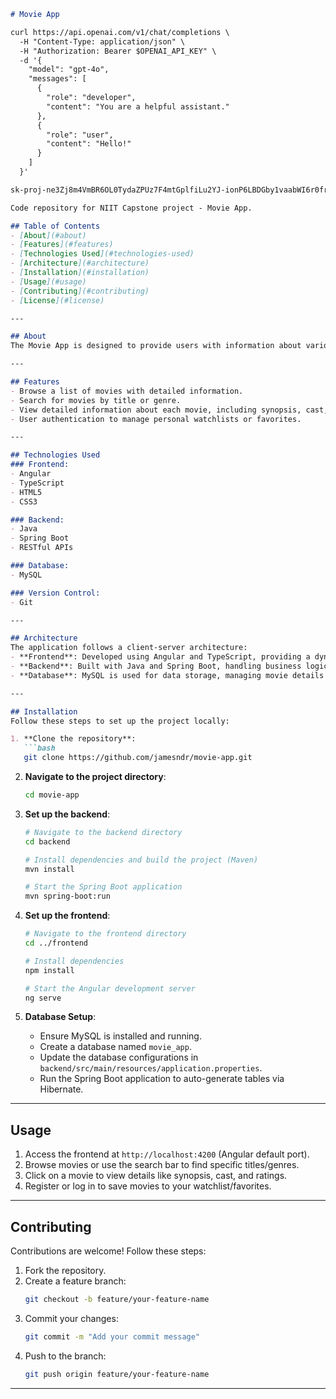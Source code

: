 ```markdown
# Movie App

curl https://api.openai.com/v1/chat/completions \
  -H "Content-Type: application/json" \
  -H "Authorization: Bearer $OPENAI_API_KEY" \
  -d '{
    "model": "gpt-4o",
    "messages": [
      {
        "role": "developer",
        "content": "You are a helpful assistant."
      },
      {
        "role": "user",
        "content": "Hello!"
      }
    ]
  }'

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

Code repository for NIIT Capstone project - Movie App.

## Table of Contents  
- [About](#about)  
- [Features](#features)  
- [Technologies Used](#technologies-used)  
- [Architecture](#architecture)  
- [Installation](#installation)  
- [Usage](#usage)  
- [Contributing](#contributing)  
- [License](#license)  

---

## About  
The Movie App is designed to provide users with information about various movies, including details such as title, genre, release date, and ratings. This project serves as a capstone project for NIIT, demonstrating the application of various technologies and best practices in software development.

---

## Features  
- Browse a list of movies with detailed information.  
- Search for movies by title or genre.  
- View detailed information about each movie, including synopsis, cast, and ratings.  
- User authentication to manage personal watchlists or favorites.  

---

## Technologies Used  
### Frontend:  
- Angular  
- TypeScript  
- HTML5  
- CSS3  

### Backend:  
- Java  
- Spring Boot  
- RESTful APIs  

### Database:  
- MySQL  

### Version Control:  
- Git  

---

## Architecture  
The application follows a client-server architecture:  
- **Frontend**: Developed using Angular and TypeScript, providing a dynamic and responsive user interface.  
- **Backend**: Built with Java and Spring Boot, handling business logic and API endpoints.  
- **Database**: MySQL is used for data storage, managing movie details and user information.  

---

## Installation  
Follow these steps to set up the project locally:  

1. **Clone the repository**:  
   ```bash
   git clone https://github.com/jamesndr/movie-app.git
   ```

2. **Navigate to the project directory**:  
   ```bash
   cd movie-app
   ```

3. **Set up the backend**:  
   ```bash
   # Navigate to the backend directory
   cd backend

   # Install dependencies and build the project (Maven)
   mvn install

   # Start the Spring Boot application
   mvn spring-boot:run
   ```

4. **Set up the frontend**:  
   ```bash
   # Navigate to the frontend directory
   cd ../frontend

   # Install dependencies
   npm install

   # Start the Angular development server
   ng serve
   ```

5. **Database Setup**:  
   - Ensure MySQL is installed and running.  
   - Create a database named `movie_app`.  
   - Update the database configurations in `backend/src/main/resources/application.properties`.  
   - Run the Spring Boot application to auto-generate tables via Hibernate.  

---

## Usage  
1. Access the frontend at `http://localhost:4200` (Angular default port).  
2. Browse movies or use the search bar to find specific titles/genres.  
3. Click on a movie to view details like synopsis, cast, and ratings.  
4. Register or log in to save movies to your watchlist/favorites.  

---

## Contributing  
Contributions are welcome! Follow these steps:  
1. Fork the repository.  
2. Create a feature branch:  
   ```bash
   git checkout -b feature/your-feature-name
   ```  
3. Commit your changes:  
   ```bash
   git commit -m "Add your commit message"
   ```  
4. Push to the branch:  
   ```bash
   git push origin feature/your-feature-name
   ```  
---

